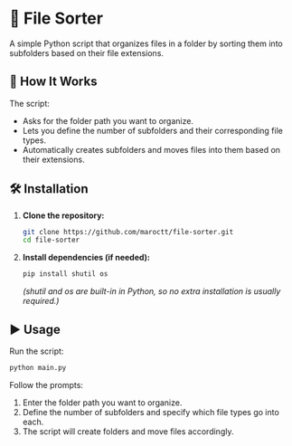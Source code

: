 # 📂 File Sorter

A simple Python script that organizes files in a folder by sorting them into subfolders based on their file extensions.

## 🚀 How It Works

The script:
- Asks for the folder path you want to organize.
- Lets you define the number of subfolders and their corresponding file types.
- Automatically creates subfolders and moves files into them based on their extensions.

## 🛠️ Installation

1. **Clone the repository:**  
   ```bash
   git clone https://github.com/maroctt/file-sorter.git
   cd file-sorter
   ```
2. **Install dependencies (if needed):**  
   ```bash
   pip install shutil os
   ```  
   *(shutil and os are built-in in Python, so no extra installation is usually required.)*

## ▶️ Usage

Run the script:
```bash
python main.py
```

Follow the prompts:
1. Enter the folder path you want to organize.
2. Define the number of subfolders and specify which file types go into each.
3. The script will create folders and move files accordingly.
